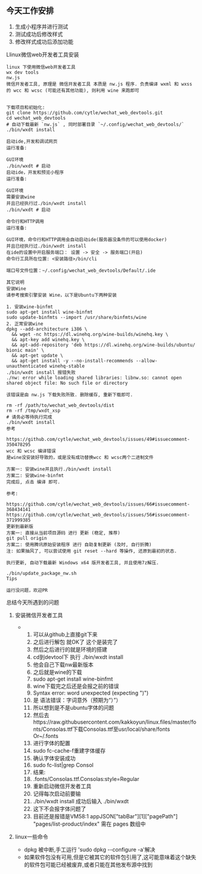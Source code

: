 ## 今天工作安排

1. 生成小程序并进行测试
2. 测试成功后修改样式
3. 修改样式成功后添加功能





Llinux微信web开发者工具安装



```
linux 下使用微信web开发者工具
wx dev tools 
nw.js
微信开发者工具, 原理是 微信开发者工具 本质是 nw.js 程序. 负责编译 wxml 和 wxss 的 wcc 和 wcsc (可能还有其他功能), 则利用 wine 来跑即可


下载项目和初始化:
git clone https://github.com/cytle/wechat_web_devtools.git
cd wechat_web_devtools
# 自动下载最新 `nw.js` , 同时部署目录 `~/.config/wechat_web_devtools/`
./bin/wxdt install

启动ide,开发和调试网页
运行准备:

GUI环境
./bin/wxdt # 启动
启动ide，开发和预览小程序
运行准备:

GUI环境
需要安装wine
并且已经执行过./bin/wxdt install
./bin/wxdt # 启动

命令行和HTTP调用
运行准备:

GUI环境，命令行和HTTP调用会自动启动ide(服务器没条件的可以使用docker)
并且已经执行过./bin/wxdt install
在ide的设置中开启服务端口： 设置 -> 安全 -> 服务端口(开启)
命令行工具所在位置: <安装路径>/bin/cli

端口号文件位置：~/.config/wechat_web_devtools/Default/.ide

其它说明
安装Wine
请参考搜索引擎安装 Wine，以下是Ubuntu下两种安装

1. 安装wine-binfmt
sudo apt-get install wine-binfmt
sudo update-binfmts --import /usr/share/binfmts/wine
2. 正常安装wine
dpkg --add-architecture i386 \
  && wget -nc https://dl.winehq.org/wine-builds/winehq.key \
  && apt-key add winehq.key \
  && apt-add-repository 'deb https://dl.winehq.org/wine-builds/ubuntu/ bionic main' \
  && apt-get update \
  && apt-get install -y --no-install-recommends --allow-unauthenticated winehq-stable
./bin/wxdt install 报错失败
./nw: error while loading shared libraries: libnw.so: cannot open shared object file: No such file or directory

该错误是由 nw.js 下载失败所致. 删除缓存, 重新下载即可.

rm -rf /path/to/wechat_web_devtools/dist
rm -rf /tmp/wxdt_xsp
# 请务必等待执行完成
./bin/wxdt install
参考

https://github.com/cytle/wechat_web_devtools/issues/49#issuecomment-350478295
wcc 和 wcsc 编译错误
是wine没安装好导致的，或是没有成功替换wcc 和 wcsc两个二进制文件

方案一: 安装wine并且执行./bin/wxdt install
方案二: 安装wine-binfmt
完成后, 点击 编译 即可.

参考:

https://github.com/cytle/wechat_web_devtools/issues/66#issuecomment-368434141
https://github.com/cytle/wechat_web_devtools/issues/56#issuecomment-371999385
更新到最新版
方案一: 直接从当前项目源码 进行 更新 (稳定, 推荐)
git pull origin
方案二: 使用腾讯原始安装程序 进行 自助复制更新 (及时, 自行折腾)
注: 如果抽风了, 可以尝试使用 git reset --hard 等操作, 还原到最初的状态.

执行更新, 自动下载最新 Windows x64 版开发者工具, 并且使用7z解压.  

./bin/update_package_nw.sh
Tips

运行没问题，欢迎PR
```







总结今天所遇到的问题

1. 安装微信开发者工具
   * 1. 可以从github上直接git下来
     2. 之后进行解包 就OK了 这个是装完了 
     3. 然后之后进行的就是环境的搭建
     4. cd到devtool下 执行 ./bin/wxdt install
     5. 他会自己下载nw最新版本
     6. 之后就是wine的下载
     7. sudo apt-get install wine-binfmt
     8. wine下载完之后还是会报之前的错误
     9.  Syntax error: word unexpected (expecting ")")
     10. 是 语法错误：字词意外（预期为“）”）
     11. 所以想到是不是ubuntu字体的问题
     12. 然后去https://raw.githubusercontent.com/kakkoyun/linux.files/master/fonts/Consolas.ttf下载Consolas.ttf至usr/local/share/fonts Or~/.fonts
     13. 进行字体的配置
     14. sudo fc-cache-f重建字体缓存
     15. 确认字体安装成功
     16. sudo fc-list|grep Consol
     17. 结果:
     18. .fonts/Consolas.ttf.Consolas:style=Regular
     19. 重新启动微信开发者工具
     20. 记得每次启动前要输
     21. ./bin/wxdt install 成功后输入 ./bin/wxdt
     22. 这下不会报字体问题了
     23. 目前还是报错是VM58:1 appJSON["tabBar"][1]["pagePath"] "pages/list-product/index" 需在 pages 数组中

2. linux一些命令
   * dpkg 被中断,手工运行 'sudo dpkg --configure -a'解决
   * 如果软件包没有可用,但是它被其它的软件包引用了,这可能意味着这个缺失的软件包可能已经被废弃,或者只能在其他发布源中找到